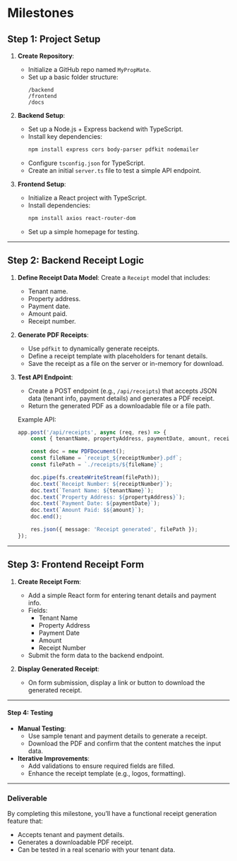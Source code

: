 # Milestones

## **Step 1: Project Setup**
1. **Create Repository**:
   - Initialize a GitHub repo named `MyPropMate`.
   - Set up a basic folder structure:
     ```
     /backend
     /frontend
     /docs
     ```
2. **Backend Setup**:
   - Set up a Node.js + Express backend with TypeScript.
   - Install key dependencies:
     ```bash
     npm install express cors body-parser pdfkit nodemailer
     ```
   - Configure `tsconfig.json` for TypeScript.
   - Create an initial `server.ts` file to test a simple API endpoint.

3. **Frontend Setup**:
   - Initialize a React project with TypeScript.
   - Install dependencies:
     ```bash
     npm install axios react-router-dom
     ```
   - Set up a simple homepage for testing.

---

## **Step 2: Backend Receipt Logic**
1. **Define Receipt Data Model**:
   Create a `Receipt` model that includes:
   - Tenant name.
   - Property address.
   - Payment date.
   - Amount paid.
   - Receipt number.

2. **Generate PDF Receipts**:
   - Use `pdfkit` to dynamically generate receipts.
   - Define a receipt template with placeholders for tenant details.
   - Save the receipt as a file on the server or in-memory for download.

3. **Test API Endpoint**:
   - Create a POST endpoint (e.g., `/api/receipts`) that accepts JSON data (tenant info, payment details) and generates a PDF receipt.
   - Return the generated PDF as a downloadable file or a file path.

   Example API:
   ```typescript
   app.post('/api/receipts', async (req, res) => {
       const { tenantName, propertyAddress, paymentDate, amount, receiptNumber } = req.body;

       const doc = new PDFDocument();
       const fileName = `receipt_${receiptNumber}.pdf`;
       const filePath = `./receipts/${fileName}`;

       doc.pipe(fs.createWriteStream(filePath));
       doc.text(`Receipt Number: ${receiptNumber}`);
       doc.text(`Tenant Name: ${tenantName}`);
       doc.text(`Property Address: ${propertyAddress}`);
       doc.text(`Payment Date: ${paymentDate}`);
       doc.text(`Amount Paid: $${amount}`);
       doc.end();

       res.json({ message: 'Receipt generated', filePath });
   });
   ```

---

## **Step 3: Frontend Receipt Form**
1. **Create Receipt Form**:
   - Add a simple React form for entering tenant details and payment info.
   - Fields:
     - Tenant Name
     - Property Address
     - Payment Date
     - Amount
     - Receipt Number
   - Submit the form data to the backend endpoint.

2. **Display Generated Receipt**:
   - On form submission, display a link or button to download the generated receipt.

---

#### **Step 4: Testing**
- **Manual Testing**:
  - Use sample tenant and payment details to generate a receipt.
  - Download the PDF and confirm that the content matches the input data.
- **Iterative Improvements**:
  - Add validations to ensure required fields are filled.
  - Enhance the receipt template (e.g., logos, formatting).

---

### **Deliverable**
By completing this milestone, you’ll have a functional receipt generation feature that:
- Accepts tenant and payment details.
- Generates a downloadable PDF receipt.
- Can be tested in a real scenario with your tenant data.